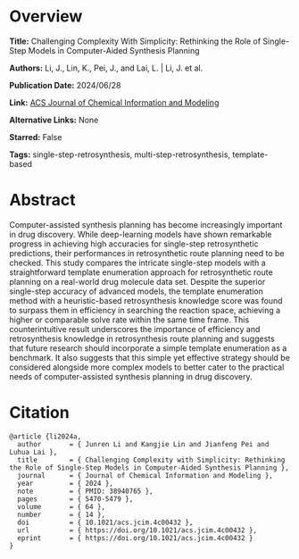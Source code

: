 # Overview
**Title:**
Challenging Complexity With Simplicity: Rethinking the Role of Single-Step Models in Computer-Aided Synthesis Planning

**Authors:**
Li, J., Lin, K., Pei, J., and Lai, L. |
Li, J. et al.

**Publication Date:**
2024/06/28

**Link:**
[ACS Journal of Chemical Information and Modeling](https://pubs.acs.org/doi/10.1021/acs.jcim.4c00432)

**Alternative Links:**
None

**Starred:**
False

**Tags:**
single-step-retrosynthesis, multi-step-retrosynthesis, template-based


# Abstract
Computer-assisted synthesis planning has become increasingly important in drug discovery.
While deep-learning models have shown remarkable progress in achieving high accuracies for single-step retrosynthetic predictions, their performances in retrosynthetic route planning need to be checked.
This study compares the intricate single-step models with a straightforward template enumeration approach for retrosynthetic route planning on a real-world drug molecule data set.
Despite the superior single-step accuracy of advanced models, the template enumeration method with a heuristic-based retrosynthesis knowledge score was found to surpass them in efficiency in searching the reaction space, achieving a higher or comparable solve rate within the same time frame.
This counterintuitive result underscores the importance of efficiency and retrosynthesis knowledge in retrosynthesis route planning and suggests that future research should incorporate a simple template enumeration as a benchmark.
It also suggests that this simple yet effective strategy should be considered alongside more complex models to better cater to the practical needs of computer-assisted synthesis planning in drug discovery.


# Citation
```
@article {li2024a,
  author       = { Junren Li and Kangjie Lin and Jianfeng Pei and Luhua Lai },
  title        = { Challenging Complexity with Simplicity: Rethinking the Role of Single-Step Models in Computer-Aided Synthesis Planning },
  journal      = { Journal of Chemical Information and Modeling },
  year         = { 2024 },
  note         = { PMID: 38940765 },
  pages        = { 5470-5479 },
  volume       = { 64 },
  number       = { 14 },
  doi          = { 10.1021/acs.jcim.4c00432 },
  url          = { https://doi.org/10.1021/acs.jcim.4c00432 },
  eprint       = { https://doi.org/10.1021/acs.jcim.4c00432 }
}
```
